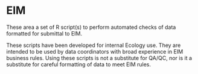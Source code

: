 EIM
===

These area a set of R script(s) to perform automated checks of data formatted for submittal to EIM.

These scripts have been developed for internal Ecology use.  They are intended to be used by data coordinators
with broad experience in EIM business rules.  Using these scripts is not a substitute for QA/QC, nor is it a 
substitute for careful formatting of data to meet EIM rules.
